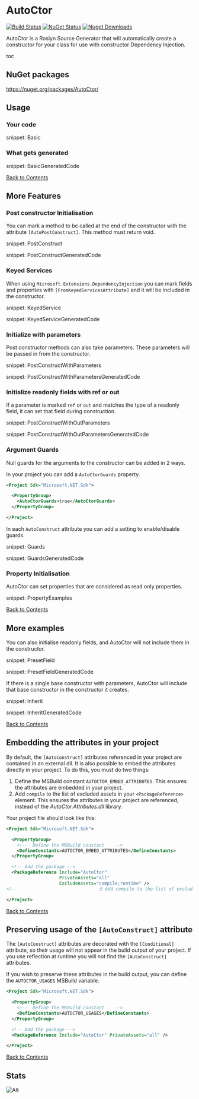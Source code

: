 # AutoCtor

[![Build Status](https://img.shields.io/github/actions/workflow/status/distantcam/autoctor/build.yml)](https://github.com/distantcam/AutoCtor/actions/workflows/build.yml)
[![NuGet Status](https://img.shields.io/nuget/v/AutoCtor.svg)](https://www.nuget.org/packages/AutoCtor/)
[![Nuget Downloads](https://img.shields.io/nuget/dt/autoctor.svg)](https://www.nuget.org/packages/AutoCtor/)


AutoCtor is a Roslyn Source Generator that will automatically create a constructor for your class for use with constructor Dependency Injection.

<a id='toc'></a>
toc

## NuGet packages

https://nuget.org/packages/AutoCtor/

## Usage

### Your code

snippet: Basic

### What gets generated

snippet: BasicGeneratedCode

<a href='#toc' title='Back to Contents'>Back to Contents</a>
## More Features

### Post constructor Initialisation

You can mark a method to be called at the end of the constructor with the attribute `[AutoPostConstruct]`. This method must return void.

snippet: PostConstruct

snippet: PostConstructGeneratedCode

### Keyed Services

When using `Microsoft.Extensions.DependencyInjection` you can mark fields and properties with `[FromKeyedServicesAttribute]` and it will be included in the constructor.

snippet: KeyedService

snippet: KeyedServiceGeneratedCode

### Initialize with parameters

Post constructor methods can also take parameters. These parameters will be passed in from the constructor.

snippet: PostConstructWithParameters

snippet: PostConstructWithParametersGeneratedCode

### Initialize readonly fields with ref or out

If a parameter is marked `ref` or `out` and matches the type of a readonly field, it can set that field during construction.

snippet: PostConstructWithOutParameters

snippet: PostConstructWithOutParametersGeneratedCode

### Argument Guards

Null guards for the arguments to the constructor can be added in 2 ways.

In your project you can add a `AutoCtorGuards` property.

```xml
<Project Sdk="Microsoft.NET.Sdk">

  <PropertyGroup>
    <AutoCtorGuards>true</AutoCtorGuards>
  </PropertyGroup>

</Project>
```

In each `AutoConstruct` attribute you can add a setting to enable/disable guards.

snippet: Guards

snippet: GuardsGeneratedCode

### Property Initialisation

AutoCtor can set properties that are considered as read only properties.

snippet: PropertyExamples

<a href='#toc' title='Back to Contents'>Back to Contents</a>
## More examples

You can also initialise readonly fields, and AutoCtor will not include them in the constructor.

snippet: PresetField

snippet: PresetFieldGeneratedCode

If there is a single base constructor with parameters, AutoCtor will include that base constructor in the constructor it creates.

snippet: Inherit

snippet: InheritGeneratedCode

<a href='#toc' title='Back to Contents'>Back to Contents</a>
## Embedding the attributes in your project

By default, the `[AutoConstruct]` attributes referenced in your project are contained in an external dll. It is also possible to embed the attributes directly in your project. To do this, you must do two things:

1. Define the MSBuild constant `AUTOCTOR_EMBED_ATTRIBUTES`. This ensures the attributes are embedded in your project.
2. Add `compile` to the list of excluded assets in your `<PackageReference>` element. This ensures the attributes in your project are referenced, instead of the _AutoCtor.Attributes.dll_ library.

Your project file should look like this:

```xml
<Project Sdk="Microsoft.NET.Sdk">

  <PropertyGroup>
    <!--  Define the MSBuild constant    -->
    <DefineConstants>AUTOCTOR_EMBED_ATTRIBUTES</DefineConstants>
  </PropertyGroup>

  <!-- Add the package -->
  <PackageReference Include="AutoCtor"
                    PrivateAssets="all"
                    ExcludeAssets="compile;runtime" />
<!--                               ☝ Add compile to the list of excluded assets. -->

</Project>
```

<a href='#toc' title='Back to Contents'>Back to Contents</a>
## Preserving usage of the `[AutoConstruct]` attribute

The `[AutoConstruct]` attributes are decorated with the `[Conditional]` attribute, so their usage will not appear in the build output of your project. If you use reflection at runtime you will not find the `[AutoConstruct]` attributes.

If you wish to preserve these attributes in the build output, you can define the `AUTOCTOR_USAGES` MSBuild variable.

```xml
<Project Sdk="Microsoft.NET.Sdk">

  <PropertyGroup>
    <!--  Define the MSBuild constant    -->
    <DefineConstants>AUTOCTOR_USAGES</DefineConstants>
  </PropertyGroup>

  <!-- Add the package -->
  <PackageReference Include="AutoCtor" PrivateAssets="all" />

</Project>
```

<a href='#toc' title='Back to Contents'>Back to Contents</a>
## Stats

![Alt](https://repobeats.axiom.co/api/embed/8d02b2c004a5f958b4365abad3d4d1882dca200f.svg "Repobeats analytics image")
